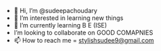 - 👋 Hi, I’m @sudeepachoudary
- 👀 I’m interested in learning new things
- 🌱 I’m currently learning B E (ISE)
-  I’m looking to collaborate on GOOD COMAPNIES
- 📫 How to reach me = stylishsudee9@gmail.com

